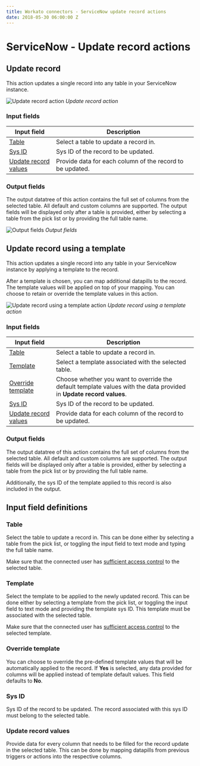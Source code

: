 ```yaml
---
title: Workato connectors - ServiceNow update record actions
date: 2018-05-30 06:00:00 Z
---
```


# ServiceNow - Update record actions

## Update record
This action updates a single record into any table in your ServiceNow instance.

![Update record action](~@img/connectors/servicenow/update-record-action.png)
*Update record action*

### Input fields

<table class="unchanged rich-diff-level-one">
  <thead>
    <tr>
        <th width='25%'>Input field</th>
        <th>Description</th>
    </tr>
  </thead>
  <tbody>
    <tr>
      <td><a href="#table">Table</a></td>
      <td>
        Select a table to update a record in.
      </td>
    </tr>
    <tr>
      <td><a href="#sys-id">Sys ID</a></td>
      <td>Sys ID of the record to be updated.</td>
    </tr>
    <tr>
      <td><a href="#columns-to-be-updated">Update record values</a></td>
      <td>
        Provide data for each column of the record to be updated.
      </td>
    </tr>
  </tbody>
</table>

### Output fields
The output datatree of this action contains the full set of columns from the selected table. All default and custom columns are supported. The output fields will be displayed only after a table is provided, either by selecting a table from the pick list or by providing the full table name.

![Output fields](~@img/connectors/servicenow/extended-output.gif)
*Output fields*

## Update record using a template
This action updates a single record into any table in your ServiceNow instance by applying a template to the record.

After a template is chosen, you can map additional datapills to the record. The template values will be applied on top of your mapping. You can choose to retain or override the template values in this action.

![Update record using a template action](~@img/connectors/servicenow/update-record-using-template-action.png)
*Update record using a template action*

### Input fields

<table class="unchanged rich-diff-level-one">
  <thead>
    <tr>
        <th width='25%'>Input field</th>
        <th>Description</th>
    </tr>
  </thead>
  <tbody>
    <tr>
      <td><a href="#table">Table</a></td>
      <td>
        Select a table to update a record in.
      </td>
    </tr>
    <tr>
      <td><a href="#template">Template</a></td>
      <td>
        Select a template associated with the selected table.
      </td>
    </tr>
    <tr>
      <td><a href="#override-template">Override template</a></td>
      <td>
        Choose whether you want to override the default template values with the data provided in <b>Update record values</b>.
      </td>
    </tr>
    <tr>
      <td><a href="#sys-id">Sys ID</a></td>
      <td>Sys ID of the record to be updated.</td>
    </tr>
    <tr>
      <td><a href="#update-record-values">Update record values</a></td>
      <td>
        Provide data for each column of the record to be updated.
      </td>
    </tr>
  </tbody>
</table>

### Output fields
The output datatree of this action contains the full set of columns from the selected table. All default and custom columns are supported. The output fields will be displayed only after a table is provided, either by selecting a table from the pick list or by providing the full table name.

Additionally, the sys ID of the template applied to this record is also included in the output.

## Input field definitions

### Table
Select the table to update a record in. This can be done either by selecting a table from the pick list, or toggling the input field to text mode and typing the full table name.

Make sure that the connected user has [sufficient access control](/connectors/servicenow.md#roles-and-permissions-required-to-connect) to the selected table.

### Template
Select the template to be applied to the newly updated record. This can be done either by selecting a template from the pick list, or toggling the input field to text mode and providing the template sys ID. This template must be associated with the selected table.

Make sure that the connected user has [sufficient access control](/connectors/servicenow.md#roles-and-permissions-required-to-connect) to the selected template.

### Override template
You can choose to override the pre-defined template values that will be automatically applied to the record. If **Yes** is selected, any data provided for columns will be applied instead of template default values. This field defaults to **No**.

### Sys ID
Sys ID of the record to be updated. The record associated with this sys ID must belong to the selected table.

### Update record values
Provide data for every column that needs to be filled for the record update in the selected table. This can be done by mapping datapills from previous triggers or actions into the respective columns.
